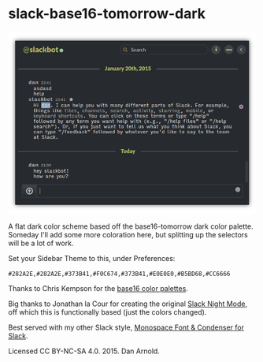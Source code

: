 # slack-base16-tomorrow-dark

![screenshot](screenshots/screenshot001.png)

A flat dark color scheme based off the base16-tomorrow dark color palette. Someday I'll add some more coloration here, but splitting up the selectors will be a lot of work.

Set your Sidebar Theme to this, under Preferences:

    #282A2E,#282A2E,#373B41,#F0C674,#373B41,#E0E0E0,#B5BD68,#CC6666

Thanks to Chris Kempson for the [base16 color palettes](http://chriskempson.github.io/base16/).

Big thanks to Jonathan la Cour for creating the original [Slack Night Mode](https://userstyles.org/styles/101971/slack-night-mode), off which this is functionally based (just the colors changed).

Best served with my other Slack style, [Monospace Font & Condenser for
Slack](https://userstyles.org/styles/108061/monospace-font-condenser-for-slack).

Licensed CC BY-NC-SA 4.0. 2015. Dan Arnold.

